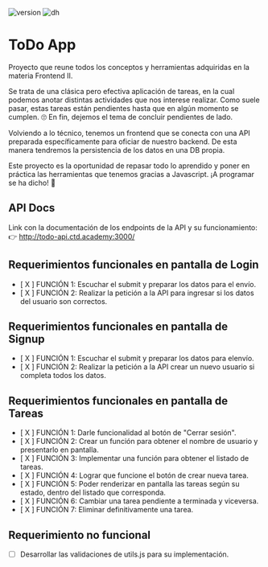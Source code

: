 ![version](https://img.shields.io/badge/Version-04.2022-green)
![dh](https://img.shields.io/badge/Materia-Frontend%20II-blue)

# ToDo App
Proyecto que reune todos los conceptos y herramientas adquiridas en la materia Frontend II.

Se trata de una clásica pero efectiva aplicación de tareas, en la cual podemos anotar distintas actividades que nos interese realizar. Como suele pasar, estas tareas están pendientes hasta que en algún momento se cumplen. 🙄 En fin, dejemos el tema de concluir pendientes de lado.

Volviendo a lo técnico, tenemos un frontend que se conecta con una API preparada específicamente para oficiar de nuestro backend. De esta manera tendremos la persistencia de los datos en una DB propia.

Este proyecto es la oportunidad de repasar todo lo aprendido y poner en práctica las herramientas que tenemos gracias a Javascript. ¡A programar se ha dicho! 🚀

## API Docs
Link con la documentación de los endpoints de la API y su funcionamiento:
👉 http://todo-api.ctd.academy:3000/
    

## Requerimientos funcionales en pantalla de Login
- [ X ] FUNCIÓN 1: Escuchar el submit y preparar los datos para el envío.
- [ X ] FUNCIÓN 2: Realizar la petición a la API para ingresar si los datos del usuario son correctos.

## Requerimientos funcionales en pantalla de Signup
- [ X ] FUNCIÓN 1: Escuchar el submit y preparar los datos para elenvío.
- [ X ] FUNCIÓN 2: Realizar la petición a la API crear un nuevo usuario si completa todos los datos.

## Requerimientos funcionales en pantalla de Tareas
- [ X ] FUNCIÓN 1: Darle funcionalidad al botón de "Cerrar sesión".
- [ X ] FUNCIÓN 2: Crear un función para obtener el nombre de usuario y presentarlo en pantalla.
- [ X ] FUNCIÓN 3: Implementar una función para obtener el listado de tareas.
- [ X ] FUNCIÓN 4: Lograr que funcione el botón de crear nueva tarea.
- [ X ] FUNCIÓN 5: Poder renderizar en pantalla las tareas según su estado, dentro del listado que corresponda.
- [ X ] FUNCIÓN 6: Cambiar una tarea pendiente a terminada y viceversa.
- [ X ] FUNCIÓN 7: Eliminar definitivamente una tarea.

## Requerimiento no funcional
- [ ] Desarrollar las validaciones de utils.js para su implementación.
